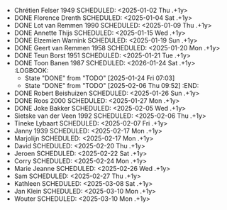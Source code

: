 - Chrétien Felser 1949
  SCHEDULED: <2025-01-02 Thu .+1y>
- DONE Florence Drenth
  SCHEDULED: <2025-01-04 Sat .+1y>
- DONE Lot van Remmen 1990
  SCHEDULED: <2025-01-09 Thu .+1y>
- DONE Annette Thijs
  SCHEDULED: <2025-01-15 Wed .+1y>
- DONE Elzemien Warnink
  SCHEDULED: <2025-01-19 Sun .+1y>
- DONE Geert van Remmen 1958
  SCHEDULED: <2025-01-20 Mon .+1y>
- DONE Teun Borst 1951
  SCHEDULED: <2025-01-21 Tue .+1y>
- DONE Toon Banen 1987
  SCHEDULED: <2026-01-24 Sat .+1y>
  :LOGBOOK:
  * State "DONE" from "TODO" [2025-01-24 Fri 07:03]
  * State "DONE" from "TODO" [2025-02-06 Thu 09:52]
  :END:
- DONE Robert Beishuizen
  SCHEDULED: <2025-01-26 Sun .+1y>
- DONE Roos 2000
  SCHEDULED: <2025-01-27 Mon .+1y>
- DONE Joke Bakker
  SCHEDULED: <2025-02-05 Wed .+1y>
- Sietske van der Veen 1992
  SCHEDULED: <2025-02-06 Thu .+1y>
- Tineke Lybaart
  SCHEDULED: <2025-02-07 Fri .+1y>
- Janny 1939
  SCHEDULED: <2025-02-17 Mon .+1y>
- Marjolijn
  SCHEDULED: <2025-02-17 Mon .+1y>
- David
  SCHEDULED: <2025-02-20 Thu .+1y>
- Jeroen
  SCHEDULED: <2025-02-22 Sat .+1y>
- Corry
  SCHEDULED: <2025-02-24 Mon .+1y>
- Marie Jeanne
  SCHEDULED: <2025-02-26 Wed .+1y>
- Sam
  SCHEDULED: <2025-02-27 Thu .+1y>
- Kathleen
  SCHEDULED: <2025-03-08 Sat .+1y>
- Jan Klein
  SCHEDULED: <2025-03-10 Mon .+1y>
- Wouter
  SCHEDULED: <2025-03-10 Mon .+1y>